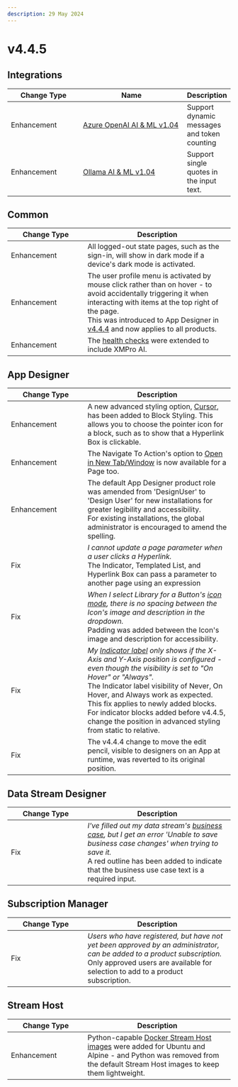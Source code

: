 ```yaml
---
description: 29 May 2024
---
```


# v4.4.5

## Integrations

<table><thead><tr><th width="155">Change Type</th><th width="250">Name</th><th>Description</th></tr></thead><tbody><tr><td>Enhancement</td><td><a href="https://xmpro.gitbook.io/azure-openai/">Azure OpenAI AI &#x26; ML v1.04</a></td><td>Support dynamic messages and token counting</td></tr><tr><td>Enhancement</td><td><a href="https://xmpro.gitbook.io/ollama/">Ollama AI &#x26; ML v1.04</a></td><td>Support single quotes in the input text.</td></tr></tbody></table>

## Common

<table><thead><tr><th width="157">Change Type</th><th>Description</th></tr></thead><tbody><tr><td>Enhancement</td><td>All logged-out state pages, such as the sign-in, will show in dark mode if a device's dark mode is activated.</td></tr><tr><td>Enhancement</td><td>The user profile menu is activated by mouse click rather than on hover - to avoid accidentally triggering it when interacting with items at the top right of the page.<br>This was introduced to App Designer in <a href="v4.4.4.md#app-designer">v4.4.4</a> and now applies to all products.</td></tr><tr><td>Enhancement</td><td>The <a href="../installation/3.-complete-installation/configure-health-checks-optional.md">health checks</a> were extended to include XMPro AI.</td></tr></tbody></table>

## App Designer

<table><thead><tr><th width="157">Change Type</th><th>Description</th></tr></thead><tbody><tr><td>Enhancement</td><td>A new advanced styling option, <a href="../concepts/application/block-styling.md#extra-advanced-styling">Cursor</a>, has been added to Block Styling. This allows you to choose the pointer icon for a block, such as to show that a Hyperlink Box is clickable.</td></tr><tr><td>Enhancement</td><td>The Navigate To Action's option to <a href="../blocks-toolbox/common-properties.md#open-in-new-tab-window">Open in New Tab/Window</a> is now available for a Page too.</td></tr><tr><td>Enhancement</td><td>The default App Designer product role was amended from 'DesignUser' to 'Design User' for new installations for greater legibility and accessibility.<br>For existing installations, the global administrator is encouraged to amend the spelling.</td></tr><tr><td>Fix</td><td><em>I cannot update a page parameter when a user clicks a Hyperlink.</em><br>The Indicator, Templated List, and Hyperlink Box can pass a parameter to another page using an expression</td></tr><tr><td>Fix</td><td><em>When I select Library for a Button's</em> <a href="../blocks-toolbox/common-properties.md#icon"><em>icon mode</em></a><em>, there is no spacing between the Icon's image and description in the dropdown.</em><br>Padding was added between the Icon's image and description for accessibility.</td></tr><tr><td>Fix</td><td><em>My</em> <a href="../blocks-toolbox/basic/indicator.md#label"><em>Indicator label</em></a> <em>only shows if the X-Axis and Y-Axis position is configured - even though the visibility is set to "On Hover" or "Always".</em><br>The Indicator label visibility of Never, On Hover, and Always work as expected.<br>This fix applies to newly added blocks. For indicator blocks added before v4.4.5, change the position in advanced styling from static to relative.</td></tr><tr><td>Fix</td><td>The v4.4.4 change to move the edit pencil, visible to designers on an App at runtime, was reverted to its original position.</td></tr></tbody></table>

## Data Stream Designer

<table><thead><tr><th width="157">Change Type</th><th>Description</th></tr></thead><tbody><tr><td>Fix</td><td><em>I've filled out my data stream's</em> <a href="../how-tos/data-streams/use-business-case-and-notes.md#adding-a-business-case"><em>business case</em></a><em>, but I get an error 'Unable to save business case changes' when trying to save it.</em><br>A red outline has been added to indicate that the business use case text is a required input.</td></tr></tbody></table>

## Subscription Manager

<table><thead><tr><th width="157">Change Type</th><th>Description</th></tr></thead><tbody><tr><td>Fix</td><td><em>Users who have registered, but have not yet been approved by an administrator, can be added to a product subscription.</em><br>Only approved users are available for selection to add to a product subscription.</td></tr></tbody></table>

## Stream Host

<table><thead><tr><th width="157">Change Type</th><th>Description</th></tr></thead><tbody><tr><td>Enhancement</td><td>Python-capable <a href="../installation/3.-complete-installation/install-stream-host/docker/#image-flavors">Docker Stream Host images</a> were added for Ubuntu and Alpine - and Python was removed from the default Stream Host images to keep them lightweight.</td></tr></tbody></table>
